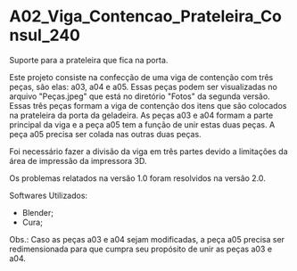 # A02_Viga_Contencao_Prateleira_Consul_240
Suporte para a prateleira que fica na porta.

Este projeto consiste na confecção de uma viga de contenção com três peças, são elas: a03, a04 e a05. Essas peças podem ser visualizadas no arquivo "Peças.jpeg" que está no diretório "Fotos" da segunda versão. Essas três peças formam a viga de contenção dos itens que são colocados na prateleira da porta da geladeira.
As peças a03 e a04 formam a parte principal da viga e a peça a05 tem a função de unir estas duas peças. A peça a05 precisa ser colada nas outras duas peças.

Foi necessário fazer a divisão da viga em três partes devido a limitações da área de impressão da impressora 3D. 

Os problemas relatados na versão 1.0 foram resolvidos na versão 2.0.

Softwares Utilizados:
* Blender;
* Cura;

Obs.: Caso as peças a03 e a04 sejam modificadas, a peça a05 precisa ser redimensionada para que cumpra seu propósito de unir as peças a03 e a04.

